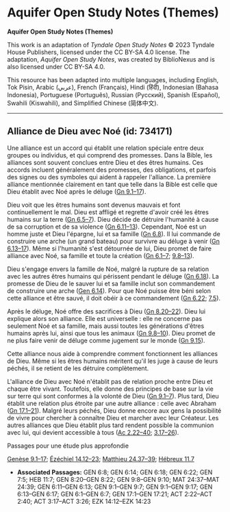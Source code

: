 # Aquifer Open Study Notes (Themes)

**Aquifer Open Study Notes (Themes)**

This work is an adaptation of *Tyndale Open Study Notes* © 2023 Tyndale House Publishers, licensed under the CC BY\-SA 4\.0 license. The adaptation, *Aquifer Open Study Notes*, was created by BiblioNexus and is also licensed under CC BY\-SA 4\.0\.

This resource has been adapted into multiple languages, including English, Tok Pisin, Arabic (عربي), French (Français), Hindi (हिंदी), Indonesian (Bahasa Indonesia), Portuguese (Português), Russian (Русский), Spanish (Español), Swahili (Kiswahili), and Simplified Chinese (简体中文).



--------------------------------

## Alliance de Dieu avec Noé (id: 734171)

Une alliance est un accord qui établit une relation spéciale entre deux groupes ou individus, et qui comprend des promesses. Dans la Bible, les alliances sont souvent conclues entre Dieu et des êtres humains. Ces accords incluent généralement des promesses, des obligations, et parfois des signes ou des symboles qui aident à rappeler l'alliance. La première alliance mentionnée clairement en tant que telle dans la Bible est celle que Dieu établit avec Noé après le déluge ([Gn 9\.1–17](https://ref.ly/Gen9:1-Gen9:17)).

Dieu voit que les êtres humains sont devenus mauvais et font continuellement le mal. Dieu est affligé et regrette d'avoir créé les êtres humains sur la terre ([Gn 6\.5–7](https://ref.ly/Gen6:5-Gen6:7)). Dieu décide de détruire l'humanité à cause de sa corruption et de sa violence ([Gn 6\.11–13](https://ref.ly/Gen6:11-Gen6:13)). Cependant, Noé est un homme juste et Dieu l'épargne, lui et sa famille ([Gn 6\.8](https://ref.ly/Gen6:8)). Il lui commande de construire une arche (un grand bateau) pour survivre au déluge à venir ([Gn 6\.13–17](https://ref.ly/Gen6:13-Gen6:17)). Même si l'humanité s'est détournée de lui, Dieu promet de faire alliance avec Noé, sa famille et toute la création ([Gn 6\.1–7](https://ref.ly/Gen6:1-Gen6:7); [9\.8–13](https://ref.ly/Gen9:8-Gen9:13)).

Dieu s'engage envers la famille de Noé, malgré la rupture de sa relation avec les autres êtres humains qui périssent pendant le déluge ([Gn 6\.18](https://ref.ly/Gen6:18)). La promesse de Dieu de le sauver lui et sa famille inclut son commandement de construire une arche ([Gen 6\.14](https://ref.ly/Gen6:14)). Pour que Noé puisse être béni selon cette alliance et être sauvé, il doit obéir à ce commandement ([Gn 6\.22](https://ref.ly/Gen6:22); [7\.5](https://ref.ly/Gen7:5)).

Après le déluge, Noé offre des sacrifices à Dieu ([Gn 8\.20–22](https://ref.ly/Gen8:20-Gen8:22)). Dieu lui explique alors son alliance. Elle est universelle : elle ne concerne pas seulement Noé et sa famille, mais aussi toutes les générations d'êtres humains après lui, ainsi que tous les animaux ([Gn 9\.8–10](https://ref.ly/Gen9:8-Gen9:10)). Dieu promet de ne plus faire venir de déluge comme jugement sur le monde ([Gn 9\.15](https://ref.ly/Gen9:15)).

Cette alliance nous aide à comprendre comment fonctionnent les alliances de Dieu. Même si les êtres humains méritent qu'il les juge à cause de leurs péchés, il se retient de les détruire complètement. 

L'alliance de Dieu avec Noé n'établit pas de relation proche entre Dieu et chaque être vivant. Toutefois, elle donne des principes de base sur la vie sur terre qui sont conformes à la volonté de Dieu ([Gn 9\.1–7](https://ref.ly/Gen9:1-Gen9:7)). Plus tard, Dieu établit une relation plus étroite par une autre alliance : celle avec Abraham ([Gn 17\.1–21](https://ref.ly/Gen17:1-Gen17:21)). Malgré leurs péchés, Dieu donne encore aux gens la possibilité de vivre pour chercher à connaître Dieu et marcher avec leur Créateur. Les autres alliances que Dieu établit plus tard rendent possible la communion avec lui, qui devient accessible à tous ([Ac 2\.22–40](https://ref.ly/Acts2:22-Acts2:40); [3\.17–26](https://ref.ly/Acts3:17-Acts3:26)).

Passages pour une étude plus approfondie

[Genèse 9\.1–17](https://ref.ly/Gen9:1-Gen9:17); [Ézéchiel 14\.12–23](https://ref.ly/Ezek14:12-Ezek14:23); [Matthieu 24\.37–39](https://ref.ly/Matt24:37-Matt24:39); [Hébreux 11\.7](https://ref.ly/Heb11:7)

* **Associated Passages:** GEN 6:8; GEN 6:14; GEN 6:18; GEN 6:22; GEN 7:5; HEB 11:7; GEN 8:20–GEN 8:22; GEN 9:8–GEN 9:10; MAT 24:37–MAT 24:39; GEN 6:11–GEN 6:13; GEN 9:1–GEN 9:7; GEN 9:1–GEN 9:17; GEN 6:13–GEN 6:17; GEN 6:1–GEN 6:7; GEN 17:1–GEN 17:21; ACT 2:22–ACT 2:40; ACT 3:17–ACT 3:26; EZK 14:12–EZK 14:23

